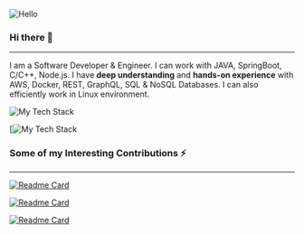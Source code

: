 ![Hello](https://github.com/rishabhsdev/rishabhsdev/assets/56164824/43fd4ebe-7e45-491f-9e45-1654e180d560)

### Hi there 👋
------

I am a Software Developer & Engineer. I can work with JAVA, SpringBoot, C/C++, Node.js.
I have **deep understanding** and **hands-on experience** with AWS, Docker, REST, GraphQL, SQL & NoSQL Databases.
I can also efficiently work in Linux environment.


![My Tech Stack](https://github-readme-tech-stack.vercel.app/api/cards?lineCount=2&line1=nodedotjs%2CNode.js%2C339933%3Bdocker%2CDocker%2C2496ED%3Bmongodb%2CMongoDB%2C47A248%3Bamazonaws%2CAWS%2Cffffff%3B&line2=graphql%2CGraphQL%2CE10098%3Bmysql%2Cmysql%2C4479A1%3Bawslambda%2CLambda%2CFF9900%3Bserverless%2Cserverless%2CFD5750%3B)


[![My Tech Stack](https://github-readme-tech-stack.vercel.app/api/cards?lineCount=2&line1=java%2C%E2%99%A8+java%2Cffffff%3Bspring%2Cspring%2C6DB33F%3Bmysql%2Csql%2Cffffff%3Bhibernate%2Chibernate%2C59666C%3B&line2=nodedotjs%2CNode.js%2C339933%3Bdocker%2Cdocker%2C2496ED%3Bamazonaws%2CAWS%2Cffffff%3Bcplusplus%2CC%2FC%2B%2B%2C00599C%3B)


### Some of my Interesting Contributions ⚡
------

[![Readme Card](https://github-readme-stats.vercel.app/api/pin/?username=rishabhsdev&repo=GraphQL-Playground&theme=dark&show_owner=true)](https://github.com/rishabhsdev/GraphQL-Playground)

[![Readme Card](https://github-readme-stats.vercel.app/api/pin/?username=rishabhsdev&repo=Hello-Mars&theme=dark&show_owner=true)](https://github.com/rishabhsdev/Hello-Mars)

[![Readme Card](https://github-readme-stats.vercel.app/api/pin/?username=rishabhsdev&repo=curiosity-mars-api&theme=dark&show_owner=true)](https://github.com/rishabhsdev/curiosity-mars-api)

<!--
**rishabhsdev/rishabhsdev** is a ✨ _special_ ✨ repository because its `README.md` (this file) appears on your GitHub profile.
Here are some ideas to get you started:

- 🔭 I’m currently working on ...
- 🌱 I’m currently learning ...
- 👯 I’m looking to collaborate on ...
- 🤔 I’m looking for help with ...
- 💬 Ask me about ...
- 📫 How to reach me: ...
- 😄 Pronouns: ...
- ⚡ Fun fact: ...
-->
